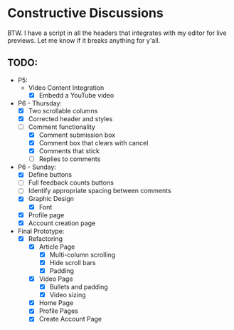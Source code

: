 # Constructive Discussions
BTW. I have a script in all the headers that integrates with my editor for live previews. Let me know if it breaks anything for y'all.

## TODO:
* P5:
    * Video Content Integration
        * [x] Embedd a YouTube video
* P6 - Thursday:
    * [x] Two scrollable columns
    * [x] Corrected header and styles
    * [ ] Comment functionality
        * [x] Comment submission box
        * [x] Comment box that clears with cancel
        * [x] Comments that stick
        * [ ] Replies to comments
* P6 - Sunday:
    * [x] Define buttons
    * [ ] Full feedback counts buttons
    * [ ] Identify appropriate spacing between comments
    * [x] Graphic Design
        * [x] Font
    * [x] Profile page
    * [x] Account creation page
* Final Prototype:
    * [x] Refactoring
        * [x] Article Page
            * [x] Multi-column scrolling
            * [x] Hide scroll bars
            * [x] Padding
        * [x] Video Page
            * [x] Bullets and padding
            * [x] Video sizing
        * [x] Home Page
        * [x] Profile Pages
        * [x] Create Account Page
